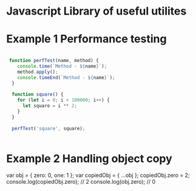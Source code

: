 # Javascript Library of useful utilites

# Example 1 Performance testing

```javascript

 function perfTest(name, method) {
    console.time(`Method - ${name}`);
    method.apply();
    console.timeEnd(`Method - ${name}`);
  }
  
  function square() {
    for (let i = 0; i < 100000; i++) {
      let square = i ** 2;
    }
  }
  
  perfTest('square', square);
  
```

# Example 2 Handling object copy
var obj = { zero: 0, one: 1 };
var copiedObj = { ...obj };
copiedObj.zero = 2;
console.log(copiedObj.zero); // 2
console.log(obj.zero); // 0
